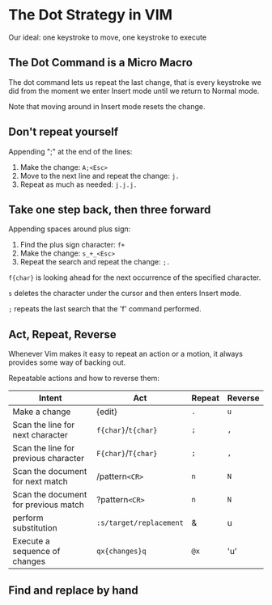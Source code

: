# The Dot Strategy in VIM

Our ideal: one keystroke to move, one keystroke to execute

## The Dot Command is a Micro Macro

The dot command lets us repeat the last change, that is every keystroke we did from the moment we enter Insert mode until we return to Normal mode.

Note that moving around in Insert mode resets the change.

## Don't repeat yourself

Appending ";" at the end of the lines:

1. Make the change: `A;<Esc>`
2. Move to the next line and repeat the change: `j.` 
3. Repeat as much as needed: `j.j.j.`

## Take one step back, then three forward

Appending spaces around plus sign:

1. Find the plus sign character: `f+` 
2. Make the change: `s_+_<Esc>`
3. Repeat the search and repeat the change: `;.`

`f{char}` is looking ahead for the next occurrence of the specified character.

`s` deletes the character under the cursor and then enters Insert mode.

`;` repeats the last search that the 'f' command performed.

## Act, Repeat, Reverse

Whenever Vim makes it easy to repeat an action or a motion, it always provides some way of backing out.

Repeatable actions and how to reverse them:

| Intent | Act | Repeat | Reverse |
|--------|-----|--------|---------|
| Make a change | {edit} | `.` | `u` |
| Scan the line for next character | `f{char}`/`t{char}` | `;` | `,` |
| Scan the line for previous character | `F{char}`/`T{char}` | `;` | `,` |
| Scan the document for next match | /pattern`<CR>` | `n` | `N` |
| Scan the document for previous match | ?pattern`<CR>` | `n` | `N` |
| perform substitution | `:s/target/replacement` | & | u |
| Execute a sequence of changes | `qx{changes}q` | `@x` | 'u' |

## Find and replace by hand
